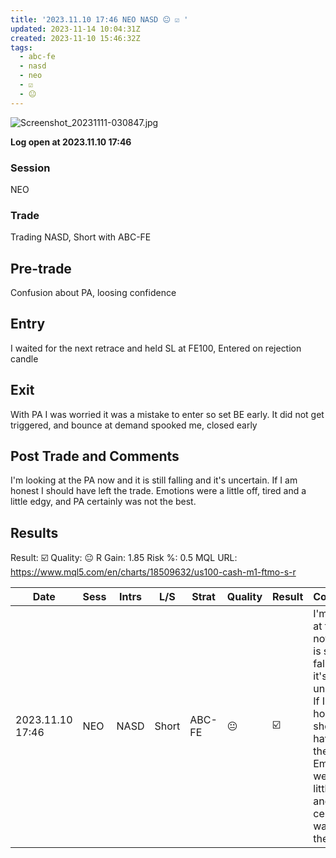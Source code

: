 ```yaml
---
title: '2023.11.10 17:46 NEO NASD 😐 ☑️ '
updated: 2023-11-14 10:04:31Z
created: 2023-11-10 15:46:32Z
tags:
  - abc-fe
  - nasd
  - neo
  - ☑️
  - 😐
---
```




![Screenshot_20231111-030847.jpg](../../../_resources/Screenshot_20231111-030847.jpg)

**Log open at 2023.11.10 17:46**
### Session
NEO
### Trade
Trading NASD, Short with ABC-FE
## Pre-trade
Confusion about PA, loosing confidence
## Entry
I waited for the next retrace and held SL at FE100, Entered on rejection candle
## Exit
With PA I was worried it was a mistake to enter so set BE early. It did not get triggered, and bounce at demand spooked me, closed early
## Post Trade and Comments
I'm looking at the PA now and it is still falling and it's uncertain. If I am honest I should have left the trade. Emotions were a little off, tired and a little edgy, and PA certainly was not the best.	
## Results
Result: ☑️
Quality: 😐
R Gain: 1.85
Risk %: 0.5
	MQL URL: https://www.mql5.com/en/charts/18509632/us100-cash-m1-ftmo-s-r

| Date | Sess | Intrs | L/S | Strat | Quality | Result | Comments | URL  | R | Risk% |
|--|--|--|--|--|--|--|--|--|--|--|
| 2023.11.10 17:46 | NEO | NASD | Short | ABC-FE |😐 | ☑️ | I'm looking at the PA now and it is still falling and it's uncertain. If I am honest I should have left the trade. Emotions were a little off and PA certainly was not the best.  | https://www.mql5.com/en/charts/18509632/us100-cash-m1-ftmo-s-r | 1.85 | 0.5 |